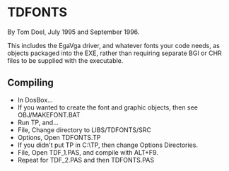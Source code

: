 # TDFONTS

By Tom Doel, July 1995 and September 1996.

This includes the EgaVga driver, and whatever fonts your code needs,
as objects packaged into the EXE, rather than requiring separate BGI or
CHR files to be supplied with the executable.

## Compiling

* In DosBox...
* If you wanted to create the font and graphic objects, then see OBJ/MAKEFONT.BAT
* Run TP, and...
* File, Change directory to LIBS/TDFONTS/SRC
* Options, Open TDFONTS.TP
* If you didn't put TP in C:\TP, then change Options Directories.
* File, Open TDF_1.PAS, and compile with ALT+F9.
* Repeat for TDF_2.PAS and then TDFONTS.PAS


